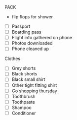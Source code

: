 


PACK
- flip flops for shower

- [ ] Passport
- [ ] Boarding pass
- [ ] Flight info gathered on phone
- [ ] Photos downloaded
- [ ] Phone cleaned up

Clothes
- [ ] Grey shorts
- [ ] Black shorts
- [ ] Black small shirt
- [ ] Other tight fitting shirt
- [ ] Go shopping thursday
- [ ] Toothbrush
- [ ] Toothpaste
- [ ] Shampoo
- [ ] Conditioner